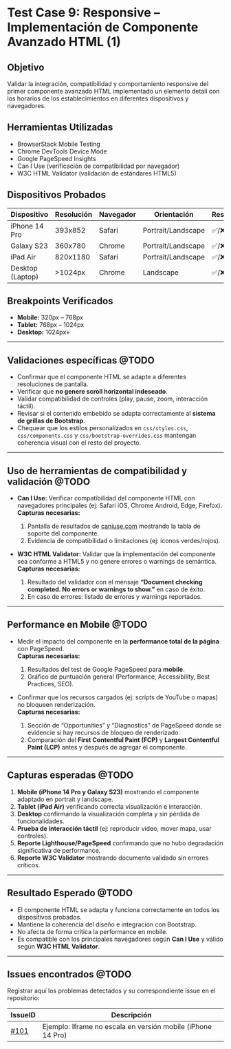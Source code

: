 # Test Case 9: Responsive – Implementación de Componente Avanzado HTML (1)

## Objetivo
Validar la integración, compatibilidad y comportamiento responsive del primer componente avanzado HTML implementado un elemento detail con los horarios de los establecimientos en diferentes dispositivos y navegadores.  

## Herramientas Utilizadas
- BrowserStack Mobile Testing  
- Chrome DevTools Device Mode  
- Google PageSpeed Insights  
- Can I Use (verificación de compatibilidad por navegador)  
- W3C HTML Validator (validación de estándares HTML5)  

## Dispositivos Probados
| Dispositivo       | Resolución | Navegador | Orientación         | Resultado |
|-------------------|------------|-----------|---------------------|-----------|
| iPhone 14 Pro     | 393x852    | Safari    | Portrait/Landscape  | ✅/❌ |
| Galaxy S23        | 360x780    | Chrome    | Portrait/Landscape  | ✅/❌ |
| iPad Air          | 820x1180   | Safari    | Portrait/Landscape  | ✅/❌ |
| Desktop (Laptop)  | >1024px    | Chrome    | Landscape           | ✅/❌ |

## Breakpoints Verificados
- **Mobile:** 320px – 768px  
- **Tablet:** 768px – 1024px  
- **Desktop:** 1024px+  

---

## Validaciones específicas @TODO
- Confirmar que el componente HTML se adapte a diferentes resoluciones de pantalla.  
- Verificar que **no genere scroll horizontal indeseado**.  
- Validar compatibilidad de controles (play, pause, zoom, interacción táctil).  
- Revisar si el contenido embebido se adapta correctamente al **sistema de grillas de Bootstrap**.  
- Chequear que los estilos personalizados en `css/styles.css`, `css/components.css` y `css/bootstrap-overrides.css` mantengan coherencia visual con el resto del proyecto.  

---

## Uso de herramientas de compatibilidad y validación @TODO
- **Can I Use:** Verificar compatibilidad del componente HTML con navegadores principales (ej: Safari iOS, Chrome Android, Edge, Firefox).  
  **Capturas necesarias:**  
  1. Pantalla de resultados de [caniuse.com](https://caniuse.com) mostrando la tabla de soporte del componente.  
  2. Evidencia de compatibilidad o limitaciones (ej: íconos verdes/rojos).  

- **W3C HTML Validator:** Validar que la implementación del componente sea conforme a HTML5 y no genere errores o warnings de semántica.  
  **Capturas necesarias:**  
  1. Resultado del validador con el mensaje **“Document checking completed. No errors or warnings to show.”** en caso de éxito.  
  2. En caso de errores: listado de errores y warnings reportados.  

---

## Performance en Mobile @TODO
- Medir el impacto del componente en la **performance total de la página** con PageSpeed.  
  **Capturas necesarias:**  
  1. Resultados del test de Google PageSpeed para **mobile**.  
  2. Gráfico de puntuación general (Performance, Accessibility, Best Practices, SEO).  

- Confirmar que los recursos cargados (ej: scripts de YouTube o mapas) no bloqueen renderización.  
  **Capturas necesarias:**  
  1. Sección de “Opportunities” y “Diagnostics” de PageSpeed donde se evidencie si hay recursos de bloqueo de renderizado.  
  2. Comparación del **First Contentful Paint (FCP)** y **Largest Contentful Paint (LCP)** antes y después de agregar el componente.  

---

## Capturas esperadas @TODO
1. **Mobile (iPhone 14 Pro y Galaxy S23)** mostrando el componente adaptado en portrait y landscape.  
2. **Tablet (iPad Air)** verificando correcta visualización e interacción.  
3. **Desktop** confirmando la visualización completa y sin pérdida de funcionalidades.  
4. **Prueba de interacción táctil** (ej: reproducir video, mover mapa, usar controles).  
5. **Reporte Lighthouse/PageSpeed** confirmando que no hubo degradación significativa de performance.  
6. **Reporte W3C Validator** mostrando documento validado sin errores críticos.  

---

## Resultado Esperado @TODO
- El componente HTML se adapta y funciona correctamente en todos los dispositivos probados.  
- Mantiene la coherencia del diseño e integración con Bootstrap.  
- No afecta de forma crítica la performance en mobile.  
- Es compatible con los principales navegadores según **Can I Use** y válido según **W3C HTML Validator**.  

---

## Issues encontrados @TODO
Registrar aquí los problemas detectados y su correspondiente issue en el repositorio:  

| IssueID | Descripción 
|----|-------------|
| [#101](https://github.com/tu-org/tu-repo/issues/101) | Ejemplo: Iframe no escala en versión mobile (iPhone 14 Pro) 